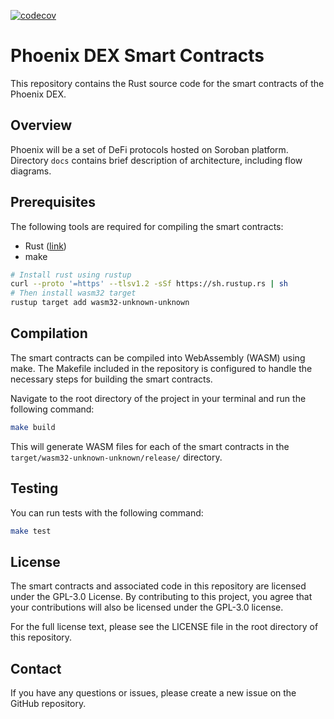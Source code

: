 [![codecov](https://codecov.io/gh/Phoenix-Protocol-Group/phoenix-contracts/branch/main/graph/badge.svg?token=BJMG2IINQB)](https://codecov.io/gh/Phoenix-Protocol-Group/phoenix-contracts)

# Phoenix DEX Smart Contracts

This repository contains the Rust source code for the smart contracts of the Phoenix DEX.

## Overview

Phoenix will be a set of DeFi protocols hosted on Soroban platform. Directory `docs` contains brief description of architecture, including flow diagrams.

## Prerequisites

The following tools are required for compiling the smart contracts:

- Rust ([link](https://www.rust-lang.org/tools/install))
- make

```bash
# Install rust using rustup
curl --proto '=https' --tlsv1.2 -sSf https://sh.rustup.rs | sh
# Then install wasm32 target
rustup target add wasm32-unknown-unknown
```

## Compilation

The smart contracts can be compiled into WebAssembly (WASM) using make. The Makefile included in the repository is configured to handle the necessary steps for building the smart contracts.

Navigate to the root directory of the project in your terminal and run the following command:

```bash
make build
```

This will generate WASM files for each of the smart contracts in the `target/wasm32-unknown-unknown/release/` directory.

## Testing

You can run tests with the following command:

```bash
make test
```

## License

The smart contracts and associated code in this repository are licensed under the GPL-3.0 License. By contributing to this project, you agree that your contributions will also be licensed under the GPL-3.0 license.

For the full license text, please see the LICENSE file in the root directory of this repository.

## Contact

If you have any questions or issues, please create a new issue on the GitHub repository.
